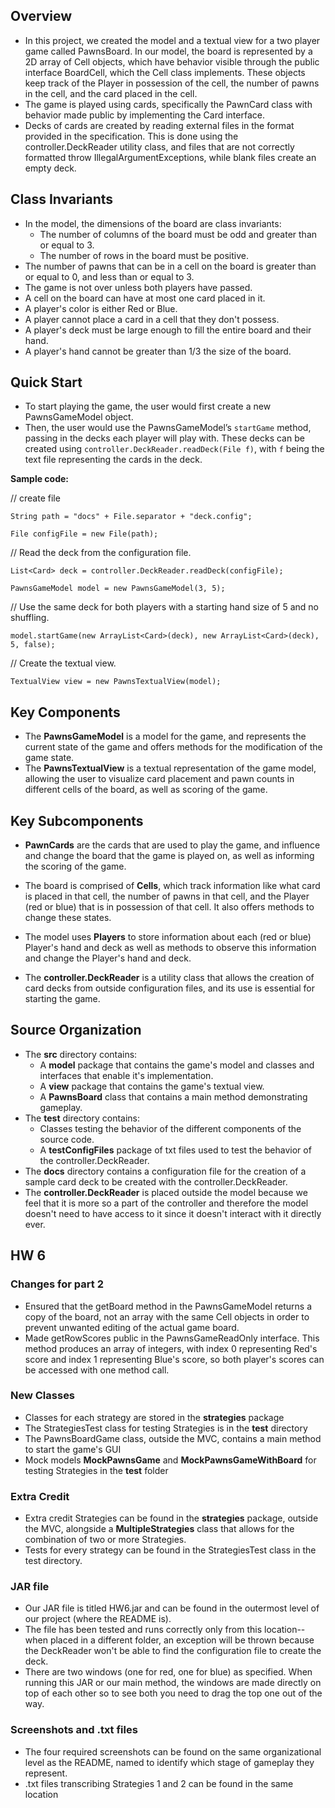 ## Overview
* In this project, we created the model and a textual view for a two player game called PawnsBoard.
  In our model, the board is represented by a 2D array of Cell objects, which have behavior visible
  through the public interface BoardCell, which the Cell class implements. These objects keep track
  of the Player in possession of the cell, the number of pawns in the cell, and the card placed in
  the cell.
* The game is played using cards, specifically the PawnCard class with behavior made public by
  implementing the Card interface.
* Decks of cards are created by reading external files in the format provided in the specification.
  This is done using the controller.DeckReader utility class, and files that are not correctly formatted throw
  IllegalArgumentExceptions, while blank files create an empty deck.

## Class Invariants
* In the model, the dimensions of the board are class invariants:
  * The number of columns of the board must be odd and greater than or equal to 3.
  * The number of rows in the board must be positive.
* The number of pawns that can be in a cell on the board is greater than or equal to 0, and less than
  or equal to 3.
* The game is not over unless both players have passed.
* A cell on the board can have at most one card placed in it.
* A player's color is either Red or Blue.
* A player cannot place a card in a cell that they don't possess.
* A player's deck must be large enough to fill the entire board and their hand.
* A player's hand cannot be greater than 1/3 the size of the board.

## Quick Start
* To start playing the game, the user would first create a new PawnsGameModel object.
* Then, the user would use the PawnsGameModel’s `startGame` method, passing in the decks each player
  will play with. These decks can be created using `controller.DeckReader.readDeck(File f)`, with `f` being the
  text file representing the cards in the deck.


**Sample code:**

// create file

`String path = "docs" + File.separator + "deck.config";`

`File configFile = new File(path);`

// Read the deck from the configuration file.

`List<Card> deck = controller.DeckReader.readDeck(configFile);`

`PawnsGameModel model = new PawnsGameModel(3, 5);`

// Use the same deck for both players with a starting hand size of 5 and no shuffling.

`model.startGame(new ArrayList<Card>(deck), new ArrayList<Card>(deck), 5, false);`

// Create the textual view.

`TextualView view = new PawnsTextualView(model);`


## Key Components
* The **PawnsGameModel** is a model for the game, and represents the current state of the game and offers
  methods for the modification of the game state.
* The **PawnsTextualView** is a textual representation of the game model, allowing the user to visualize
  card placement and pawn counts in different cells of the board, as well as scoring of the game.

## Key Subcomponents
* **PawnCards** are the cards that are used to play the game, and influence and change the board that
  the game is played on, as well as informing the scoring of the game.
* The board is comprised of **Cells**, which track information like what card is placed in that cell,
  the number of pawns in that cell, and the Player (red or blue) that is in possession of that cell.
  It also offers methods to change these states.
* The model uses **Players** to store information about each (red or blue) Player's hand and deck
  as well as methods to observe this information and change the Player's hand and deck.


* The **controller.DeckReader** is a utility class that allows the creation of card decks from outside configuration
  files, and its use is essential for starting the game.

## Source Organization
* The **src** directory contains:
  * A **model** package that contains the game's model and classes and interfaces that enable it's
    implementation.
  * A **view** package that contains the game's textual view.
  * A **PawnsBoard** class that contains a main method demonstrating gameplay.
* The **test** directory contains:
  * Classes testing the behavior of the different components of the source code.
  * A **testConfigFiles** package of txt files used to test the behavior of the controller.DeckReader.
* The **docs** directory contains a configuration file for the creation of a sample card deck to be
  created with the controller.DeckReader.
* The **controller.DeckReader** is placed outside the model because we feel that it is more so a
  part of the controller and therefore the model doesn't need to have access to it since it
  doesn't interact with it directly ever.

## HW 6
### Changes for part 2
* Ensured that the getBoard method in the PawnsGameModel returns a copy of the board, not an array
  with the same Cell objects in order to prevent unwanted editing of the actual game board.
* Made getRowScores public in the PawnsGameReadOnly interface. This method produces an array of
  integers, with index 0 representing Red's score and index 1 representing Blue's score, so both player's
  scores can be accessed with one method call.

### New Classes
* Classes for each strategy are stored in the **strategies** package
* The StrategiesTest class for testing Strategies is in the **test** directory
* The PawnsBoardGame class, outside the MVC, contains a main method to start the game's GUI
* Mock models **MockPawnsGame** and **MockPawnsGameWithBoard** for testing Strategies in the 
  **test** folder

### Extra Credit
* Extra credit Strategies can be found in the **strategies** package, outside the MVC, alongside a
  **MultipleStrategies** class that allows for the combination of two or more Strategies.
* Tests for every strategy can be found in the StrategiesTest class in the test directory.

### JAR file
* Our JAR file is titled HW6.jar and can be found in the outermost level of our project (where the 
  README is). 
* The file has been tested and runs correctly only from this location-- when placed in 
  a different folder, an exception will be thrown because the DeckReader won't be able to find the
  configuration file to create the deck.
* There are two windows (one for red, one for blue) as specified. When running this JAR or our main
  method, the windows are made directly on top of each other so to see both you need to drag the top
  one out of the way.

### Screenshots and .txt files
* The four required screenshots can be found on the same organizational level as the README, named
  to identify which stage of gameplay they represent.
* .txt files transcribing Strategies 1 and 2 can be found in the same location

